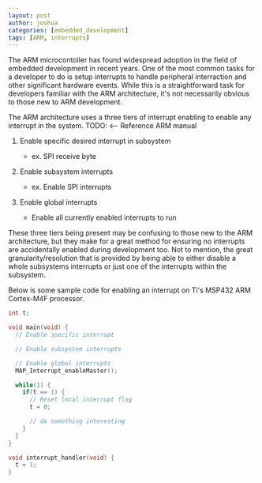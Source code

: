 ```yaml
---
layout: post
author: joshua
categories: [embedded_development]
tags: [ARM, interrupts]
---
```


The ARM microcontoller has found widespread adoption in the field of embedded development in recent years. One of the most common tasks for a developer to do is setup interrupts to handle peripheral interraction and other significant hardware events. While this is a straightforward task for developers familiar with the ARM architecture, it's not necessarily obvious to those new to ARM development.

The ARM architecture uses a three tiers of interrupt enabling to enable any interrupt in the system. TODO: <-- Reference ARM manual

1. Enable specific desired interrupt in subsystem
   - ex. SPI receive byte

1. Enable subsystem interrupts
   - ex. Enable SPI interrupts

1. Enable global interrupts
   - Enable all currently enabled interrupts to run

These three tiers being present may be confusing to those new to the ARM architecture, but they make for a great method for ensuring no interrupts are accidentally enabled during development too. Not to mention, the great granularity/resolution that is provided by being able to either disable a whole subsystems interrupts or just one of the interrupts within the subsystem.

Below is some sample code for enabling an interrupt on Ti's MSP432 ARM Cortex-M4F processor.

```C
int t;

void main(void) {
  // Enable specific interrupt

  // Enable subsystem interrupts

  // Enable global interrupts
  MAP_Interrupt_enableMaster();

  while(1) {
    if(t == 1) {
      // Reset local interrupt flag
      t = 0;

      // do something interesting
    }
  }
}

void interrupt_handler(void) {
  t = 1;
}
```